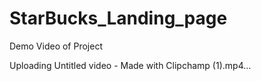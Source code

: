 # StarBucks_Landing_page
Demo Video of Project

Uploading Untitled video - Made with Clipchamp (1).mp4…

